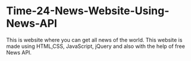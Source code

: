 # Time-24-News-Website-Using-News-API
This is website where you can get all news of the world. This website is made using HTML,CSS, JavaScript, jQuery and also with the help of free News API.
